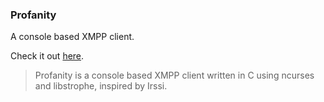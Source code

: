 ### Profanity

A console based XMPP client.

Check it out [here](http://www.profanity.im).

> Profanity is a console based XMPP client written in C using ncurses and libstrophe, inspired by Irssi.
